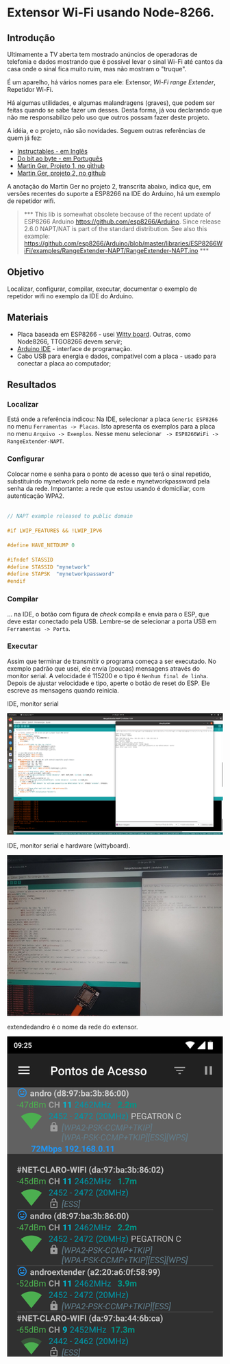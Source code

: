 # Extensor Wi-Fi usando Node-8266.

## Introdução

Ultimamente a TV aberta tem mostrado anúncios de operadoras de telefonia e dados mostrando que é possível levar o sinal Wi-Fi até cantos da casa onde o sinal fica muito ruim, mas não mostram o "truque".

É um aparelho, há vários nomes para ele: Extensor, *Wi-Fi range Extender*, Repetidor Wi-Fi. 

Há algumas utilidades, e algumas malandragens (graves), que podem ser feitas quando se sabe fazer um desses. Desta forma, já vou declarando que não me responsabilizo pelo uso que outros possam fazer deste projeto.

A idéia, e o projeto, não são novidades. Seguem outras referências de quem já fez:

- [Instructables - em Inglês](https://www.instructables.com/POWERFUL-Wi-Fi-REPEATER-NODE-MCU/)
- [Do bit ao byte - em Português](https://www.dobitaobyte.com.br/esp8266-wifi-repeater-modo-de-operacao/)
- [Martin Ger, Projeto 1, no github](https://github.com/martin-ger/esp_wifi_repeater)
- [Martin Ger, projeto 2, no github](https://github.com/martin-ger/lwip_nat_arduino)

A anotação do Martin Ger no projeto 2, transcrita abaixo, indica que, em versões recentes do suporte a ESP8266 na IDE do Arduino, há um exemplo de repetidor wifi.

> *** This lib is somewhat obsolete because of the recent update of ESP8266 Arduino https://github.com/esp8266/Arduino. Since release 2.6.0 NAPT/NAT is part of the standard distribution. See also this example: https://github.com/esp8266/Arduino/blob/master/libraries/ESP8266WiFi/examples/RangeExtender-NAPT/RangeExtender-NAPT.ino ***

## Objetivo

Localizar, configurar, compilar, executar, documentar o exemplo de repetidor wifi no exemplo da IDE do Arduino.

## Materiais

- Placa baseada em ESP8266 - usei [Witty board](/componentes/controladores/ESP/ESP8266/README.md#wittyboard). Outras, como Node8266, TTGO8266 devem servir;
- [Arduino IDE](/componentes/controladores/ESP#configurar-arduinoide-para-programar-o-esp8266-ou-o-esp32) - interface de programação.
- Cabo USB para energia e dados, compatível com a placa - usado para conectar a placa ao computador;

## Resultados

### Localizar

Está onde a referência indicou: Na IDE, selecionar a placa `Generic ESP8266` no menu `Ferramentas -> Placas`. Isto apresenta os exemplos para a placa no menu `Arquivo -> Exemplos`. Nesse menu selecionar ` -> ESP8266WiFi -> RangeExtender-NAPT`.

### Configurar

Colocar nome e senha para o ponto de acesso que terá o sinal repetido, substituindo mynetwork pelo nome da rede e mynetworkpassword pela senha da rede. Importante: a rede que estou usando é domiciliar, com autenticação WPA2. 

``` c

// NAPT example released to public domain

#if LWIP_FEATURES && !LWIP_IPV6

#define HAVE_NETDUMP 0

#ifndef STASSID
#define STASSID "mynetwork"
#define STAPSK  "mynetworkpassword"
#endif

```

### Compilar

... na IDE, o botão com figura de *check* compila e envia para o ESP, que deve estar conectado pela USB. Lembre-se de selecionar a porta USB em `Ferramentas -> Porta`.

### Executar

Assim que terminar de transmitir o programa começa a ser executado. No exemplo padrão que usei, ele envia (poucas) mensagens através do monitor serial. A velocidade é 115200 e o tipo é `Nenhum final de linha`. Depois de ajustar velocidade e tipo, aperte o botão de reset do ESP. Ele escreve as mensagens quando reinicia.

IDE, monitor serial

![Captura da tela do computador](Captura%20de%20tela%20de%202021-01-21%2009-18-33.png)

IDE, monitor serial e hardware (wittyboard).

![Foto da tela do computador com wittyboard](j.jpg)

extendedandro é o nome da rede do extensor.

![Captura da tela do celular mostrando o extendedandro](s.png)


